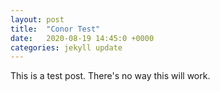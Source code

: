 ```yaml
---
layout: post
title:  "Conor Test"
date:   2020-08-19 14:45:0 +0000
categories: jekyll update
---
```

This is a test post. There's no way this will work. 